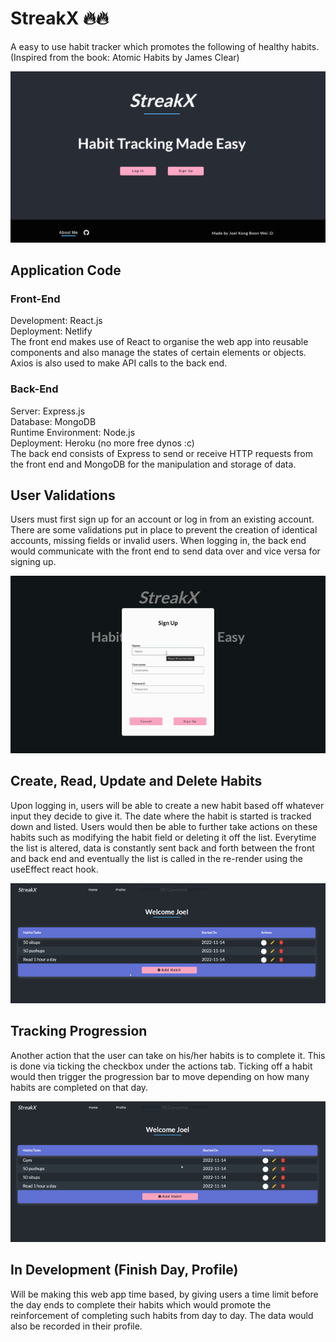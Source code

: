 # StreakX 🔥🔥
A easy to use habit tracker which promotes the following of healthy habits. (Inspired from the book: Atomic Habits by James Clear)

![StreakX](/assets/githubimages/streak.PNG)

## Application Code
### Front-End
Development: React.js  
Deployment: Netlify  
The front end makes use of React to organise the web app into reusable components and also manage the states of certain elements or objects. Axios is also used to make API calls to the back end.

### Back-End
Server: Express.js  
Database: MongoDB  
Runtime Environment: Node.js  
Deployment: Heroku (no more free dynos :c)  
The back end consists of Express to send or receive HTTP requests from the front end and MongoDB for the manipulation and storage of data.

## User Validations
Users must first sign up for an account or log in from an existing account. There are some validations put in place to prevent the creation of identical accounts, missing fields or invalid users. When logging in, the back end would communicate with the front end to send data over and vice versa for signing up.

![Validation](/assets/githubimages/validate.gif)

## Create, Read, Update and Delete Habits
Upon logging in, users will be able to create a new habit based off whatever input they decide to give it. The date where the habit is started is tracked down and listed. Users would then be able to further take actions on these habits such as modifying the habit field or deleting it off the list. Everytime the list is altered, data is constantly sent back and forth between the front and back end and eventually the list is called in the re-render using the useEffect react hook.

![CRUD](/assets/githubimages/crud.gif)

## Tracking Progression
Another action that the user can take on his/her habits is to complete it. This is done via ticking the checkbox under the actions tab. Ticking off a habit would then trigger the progression bar to move depending on how many habits are completed on that day.

![progress](/assets/githubimages/progress.gif)

## In Development (Finish Day, Profile)
Will be making this web app time based, by giving users a time limit before the day ends to complete their habits which would promote the reinforcement of completing such habits from day to day. The data would also be recorded in their profile.
